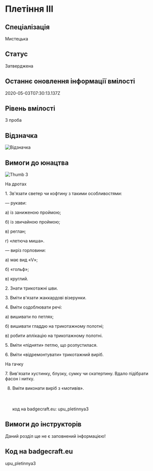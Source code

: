 # Плетіння ІІІ

## Спеціалізація

Мистецька

## Статус

Затверджена

## Останнє оновлення інформації вмілості

2020-05-03T07:30:13.137Z

## Рівень вмілості

3 проба

## Відзначка

![Відзначка](../images/Pletinnia_III/_________3.jpg)

## Вимоги до юнацтва

<p><img alt="Thumb          3" src="/uploads/textareas/bootsy/image/68/small_________-3.jpg"><br></p><p>На дротах</p>

<p>1. Зв'язати светер чи кофтину з такими особливостями:</p>

<p>— рукави:</p>

<p>а) із заниженою проймою;</p>

<p>б) із звичайною проймою;</p>

<p>в) реглан;</p>

<p>г) «летюча миша».</p>

<p>— виріз горловини:</p>

<p>а) має вид «V»;</p>

<p>б) «гольф»;</p>

<p>в) круглий.</p>

<p>2. Знати трикотажні шви.</p>

<p>3. Вміти в'язати жаккардові візерунки.</p>

<p>4. Вміти оздоблювати речі:</p>

<p>а) вишивати по петлях;</p>

<p>б) вишивати гладдю на трикотажному полотні;</p>

<p>в) робити аплікацію на трикотажному полотні.</p>

<p>5. Вміти «підняти» петлю, що розпустилася.</p>

<p>6. Вміти «відремонтувати» трикотажний виріб. </p>

<p>На гачку</p>

<p>7. Вив'язати хустинку, блузку, сумку чи скатертину. Вдало
підібрати фасон і нитку.</p>

8. Вміти виконати виріб з «мотивів».<br><br><br><br>код на badgecraft.eu: upu_pletinnya3<br>

## Вимоги до інструкторів

Даний розділ ще не є заповнений інформацією!

## Код на badgecraft.eu

upu_pletinnya3